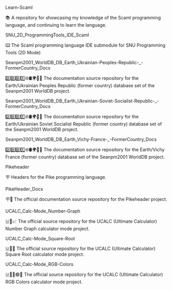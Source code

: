 
Learn-Scaml

📚️ A repository for showcasing my knowledge of the Scaml programming language, and continuing to learn the language. 

SNU_2D_ProgrammingTools_IDE_Scaml

⌨️ The Scaml programming language IDE submodule for SNU Programming Tools (2D Mode)

Seanpm2001_WorldDB_DB_Earth_Ukrainian-Peoples-Republic-_-FormerCountry_Docs

2️⃣️0️⃣️0️⃣️1️⃣️🌐️🛢️🌍️🏴️📖️ The documentation source repository for the Earth/Ukrainian Peoples Republic (former country) database set of the Seanpm2001 WorldDB project. 

Seanpm2001_WorldDB_DB_Earth_Ukrainian-Soviet-Socialist-Republic-_-FormerCountry_Docs

2️⃣️0️⃣️0️⃣️1️⃣️🌐️🛢️🌍️🏴️📖️ The documentation source repository for the Earth/Ukrainian Soviet Socialist Republic (former country) database set of the Seanpm2001 WorldDB project. 

Seanpm2001_WorldDB_DB_Earth_Vichy-France-_-FormerCountry_Docs

2️⃣️0️⃣️0️⃣️1️⃣️🌐️🛢️🌍️🏴️📖️ The documentation source repository for the Earth/Vichy France (former country) database set of the Seanpm2001 WorldDB project. 

Pikeheader

🪧️ Headers for the Pike programming language.

PikeHeader_Docs

🪧️📖️ The official documentation source repository for the Pikeheader project.

UCALC_Calc-Mode_Number-Graph

🇺🧮️📈️ The official source repository for the UCALC (Ultimate Calculator) Number Graph calculator mode project.

UCALC_Calc-Mode_Square-Root

🇺🧮️〽️ The official source repository for the UCALC (Ultimate Calculator) Square Root calculator mode project.

UCALC_Calc-Mode_RGB-Colors

🇺🧮️🔴️🟢️🔵️ The official source repository for the UCALC (Ultimate Calculator) RGB Colors calculator mode project.

